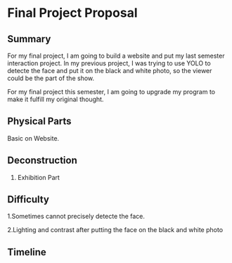 # Final Project Proposal

## Summary

For my final project, I am going to build a website and put my last semester interaction project. In my previous project, I was trying to use YOLO to detecte the face and put it on the black and white photo, so the viewer could be the part of the show.

For my final project this semester, I am going to upgrade my program to make it fulfill my original thought. 

## Physical Parts
Basic on Website.

## Deconstruction

1. Exhibition Part



## Difficulty
1.Sometimes cannot precisely detecte the face.

2.Lighting and contrast after putting the face on the black and white photo 

## Timeline
